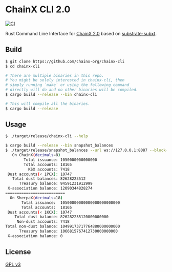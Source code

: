 # ChainX CLI 2.0

[![CI](https://github.com/chainx-org/ChainX/workflows/ci/badge.svg)](https://github.com/chainx-org/ChainX/actions?workflow=ci)

Rust Command Line Interface for [ChainX 2.0](https://github.com/chainx-org/ChainX/tree/develop-2.0) based on [substrate-subxt](https://github.com/paritytech/substrate-subxt).

## Build

```bash
$ git clone https://github.com/chainx-org/chainx-cli
$ cd chainx-cli

# There are multiple binaries in this repo.
# You might be solely interested in chainx-cli, then
# simply running `make` or using the following command
# directly will do and no other binaries will be compiled.
$ cargo build --release --bin chainx-cli

# This will compile all the binaries.
$ cargo build --release
```

## Usage

```bash
$ ./target/release/chainx-cli --help
```

```bash
$ cargo build --release --bin snapshot_balances
$ ./target/release/snapshot_balances --url ws://127.0.0.1:8087 --block-number 2761158
   On ChainX(decimals=8)  
        Total issuance: 1050000000000000
        Total accounts: 18165
          KSX accounts: 7418
 Dust accounts(< 1PCX): 10747
   Total dust balances: 82628223512
      Treasury balance: 94591231912999
 X-association balance: 12090344828274
==========================
  On SherpaX(decimals=18) 
       Total issuance:  10500000000000000000000000
       Total accounts:  18165
 Dust accounts(< 1KCX): 10747
    Total dust balance: 826282235120000000000
     Non-dust accounts: 7418
Total non-dust balance: 10499173717764880000000000
      Treasury balance: 1066815767412730000000000
 X-association balance: 0
```
## License

[GPL v3](./LICENSE)
